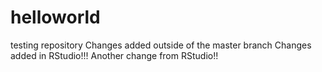 # helloworld
testing repository
Changes added outside of the master branch
Changes added in RStudio!!!
Another change from RStudio!!